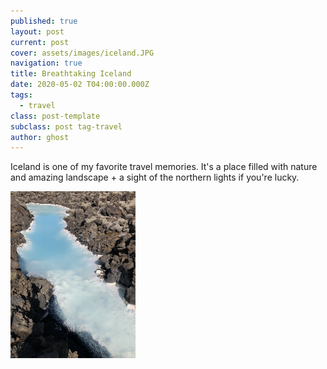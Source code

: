 ```yaml
---
published: true
layout: post
current: post
cover: assets/images/iceland.JPG
navigation: true
title: Breathtaking Iceland 
date: 2020-05-02 T04:00:00.000Z
tags:
  - travel
class: post-template
subclass: post tag-travel
author: ghost
---
```

Iceland is one of my favorite travel memories. It's a place filled with nature and amazing landscape + a sight of the northern lights if you're lucky. 

<!-- ![Iceland](assets/images/blue.JPG) {:height="700px" width="400px"} -->
<img src="assets/images/blue.JPG" alt="blue lagoon" width="200"/>